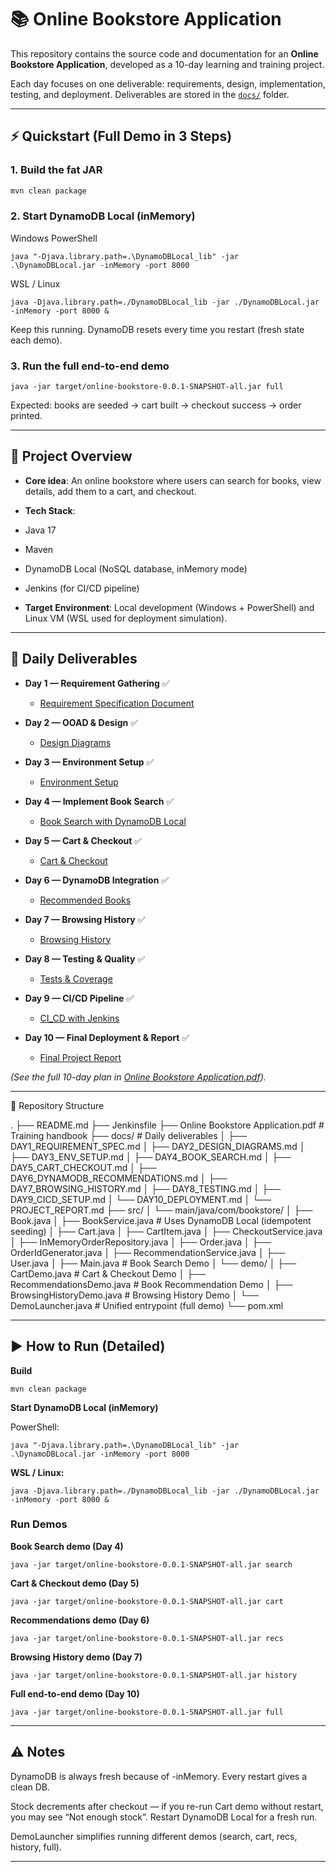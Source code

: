 # 📚 Online Bookstore Application

This repository contains the source code and documentation for an **Online Bookstore Application**, developed as a 10-day learning and training project.  

Each day focuses on one deliverable: requirements, design, implementation, testing, and deployment. Deliverables are stored in the [`docs/`](docs/) folder.

---

## ⚡ Quickstart (Full Demo in 3 Steps)

### 1. Build the fat JAR
```bash
mvn clean package
```
### 2. Start DynamoDB Local (inMemory)

Windows PowerShell
```
java "-Djava.library.path=.\DynamoDBLocal_lib" -jar .\DynamoDBLocal.jar -inMemory -port 8000
```
WSL / Linux
```
java -Djava.library.path=./DynamoDBLocal_lib -jar ./DynamoDBLocal.jar -inMemory -port 8000 &
```

Keep this running. DynamoDB resets every time you restart (fresh state each demo).

### 3. Run the full end-to-end demo
```
java -jar target/online-bookstore-0.0.1-SNAPSHOT-all.jar full
```
Expected: books are seeded → cart built → checkout success → order printed.


---

## 🚀 Project Overview

- **Core idea**: An online bookstore where users can search for books, view details, add them to a cart, and checkout.

- **Tech Stack**:

- Java 17

- Maven

- DynamoDB Local (NoSQL database, inMemory mode)

- Jenkins (for CI/CD pipeline)


- **Target Environment**: Local development (Windows + PowerShell) and Linux VM (WSL used for deployment simulation).



---

## 📅 Daily Deliverables

- **Day 1 — Requirement Gathering** ✅

  - [Requirement Specification Document](docs/DAY1_REQUIREMENT_SPEC.md)  


- **Day 2 — OOAD & Design** ✅

  - [Design Diagrams](docs/DAY2_DESIGN_DIAGRAMS.md)  


- **Day 3 — Environment Setup** ✅

  - [Environment Setup](docs/DAY3_ENV_SETUP.MD)


- **Day 4 — Implement Book Search** ✅

  - [Book Search with DynamoDB Local](docs/DAY4_BOOK_SEARCH.md)  


- **Day 5 — Cart & Checkout** ✅
  - [Cart & Checkout](docs/DAY5_CART_CHECKOUT.md)

- **Day 6 — DynamoDB Integration** ✅

  - [Recommended Books](docs/DAY6_BOOK_RECOMMENDATIONS.md)

- **Day 7 — Browsing History** ✅

  - [Browsing History](docs/DAY7_BROWSING_HISTORY.md)


- **Day 8 — Testing & Quality** ✅

  - [Tests & Coverage](docs/DAY8_TESTS.md)


- **Day 9 — CI/CD Pipeline** ✅
  - [CI_CD with Jenkins](docs/DAY9_CI_CD.md)

- **Day 10 — Final Deployment & Report** ✅

  - [Final Project Report](docs/PROJECT_REPORT.md)



*(See the full 10-day plan in [Online Bookstore Application.pdf](Online%20Bookstore%20Application.pdf)).*


---

📂 Repository Structure

.
├── README.md
├── Jenkinsfile
├── Online Bookstore Application.pdf        # Training handbook
├── docs/                                   # Daily deliverables
│   ├── DAY1_REQUIREMENT_SPEC.md
│   ├── DAY2_DESIGN_DIAGRAMS.md
│   ├── DAY3_ENV_SETUP.md
│   ├── DAY4_BOOK_SEARCH.md
│   ├── DAY5_CART_CHECKOUT.md
│   ├── DAY6_DYNAMODB_RECOMMENDATIONS.md
│   ├── DAY7_BROWSING_HISTORY.md
│   ├── DAY8_TESTING.md
│   ├── DAY9_CICD_SETUP.md
│   └── DAY10_DEPLOYMENT.md
│   └── PROJECT_REPORT.md
├── src/
│   └── main/java/com/bookstore/
│       ├── Book.java
│       ├── BookService.java                # Uses DynamoDB Local (idempotent seeding)
│       ├── Cart.java
│       ├── CartItem.java
│       ├── CheckoutService.java
│       ├── InMemoryOrderRepository.java
│       ├── Order.java
│       ├── OrderIdGenerator.java
│       ├── RecommendationService.java
│       ├── User.java
│       ├── Main.java                       # Book Search Demo
│       └── demo/
│           ├── CartDemo.java               # Cart & Checkout Demo
│           ├── RecommendationsDemo.java    # Book Recommendation Demo
│           ├── BrowsingHistoryDemo.java    # Browsing History Demo
│           └── DemoLauncher.java           # Unified entrypoint (full demo)
└── pom.xml



---

## ▶️ How to Run (Detailed)

**Build**
```
mvn clean package
```
**Start DynamoDB Local (inMemory)**

PowerShell:

```
java "-Djava.library.path=.\DynamoDBLocal_lib" -jar .\DynamoDBLocal.jar -inMemory -port 8000
```
**WSL / Linux:**

```
java -Djava.library.path=./DynamoDBLocal_lib -jar ./DynamoDBLocal.jar -inMemory -port 8000 &
```
### Run Demos

**Book Search demo (Day 4)**
```
java -jar target/online-bookstore-0.0.1-SNAPSHOT-all.jar search
```
**Cart & Checkout demo (Day 5)**
```
java -jar target/online-bookstore-0.0.1-SNAPSHOT-all.jar cart
```
**Recommendations demo (Day 6)**
```
java -jar target/online-bookstore-0.0.1-SNAPSHOT-all.jar recs
```
**Browsing History demo (Day 7)**
```
java -jar target/online-bookstore-0.0.1-SNAPSHOT-all.jar history
```
**Full end-to-end demo (Day 10)**
```
java -jar target/online-bookstore-0.0.1-SNAPSHOT-all.jar full
```

---

## ⚠️ Notes

DynamoDB is always fresh because of -inMemory. Every restart gives a clean DB.

Stock decrements after checkout — if you re-run Cart demo without restart, you may see “Not enough stock”. Restart DynamoDB Local for a fresh run.

DemoLauncher simplifies running different demos (search, cart, recs, history, full).


---